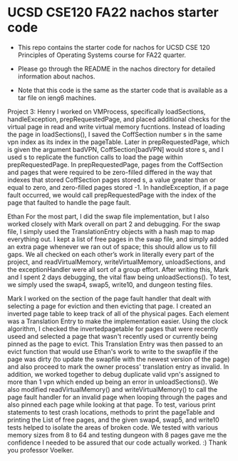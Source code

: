 # UCSD CSE120 FA22 nachos starter code

- This repo contains the starter code for nachos for UCSD CSE 120 Principles of Operating Systems course for FA22 quarter.

- Please go through the README in the nachos directory for detailed information about nachos.

- Note that this code is the same as the starter code that is available as a tar file on ieng6 machines.

Project 3:
Henry
I worked on VMProcess, specifically loadSections, handleException, prepRequestedPage, and 
placed additional checks for the virtual page in read and write virtual memory fucntions.
Instead of loading the page in loadSections(), I saved the CoffSection number s 
in the same vpn index as its index in the pageTable.  Later in prepRequestedPage, 
which is given the argument badVPN, CoffSection[badVPN] would store s, and I 
used s to replicate the function calls to load the page within prepRequestedPage.
In prepRequestedPage, pages from the CoffSection and pages that were required to be 
zero-filled differed in the way that indexes that stored CoffSection pages stored s, 
a value greater than or equal to zero, and zero-filled pages stored -1.
In handleException, if a page fault occurred, we would call prepRequestedPage with the 
index of the page that faulted to handle the page fault.

Ethan
For the most part, I did the swap file implementation, but I also worked closely with Mark overall on part 2 and debugging. For the swap file, I simply used the TranslationEntry objects with a hash map to map everything out. I kept a list of free pages in the swap file, and simply added an extra page whenever we ran out of space; this should allow us to fill gaps. We all checked on each other’s work in literally every part of the project, and readVirtualMemory, writeVirtualMemory, unloadSections, and the exceptionHandler were all sort of a group effort. After writing this, Mark and I spent 2 days debugging, the vital flaw being unloadSections(). To test, we simply used the swap4, swap5, write10, and dungeon testing files. 

Mark
I worked on the section of the page fault handler that dealt with selecting a page for eviction and then evicting that page.  I created an inverted page table to keep track of all of the physical pages.  Each element was a Translation Entry to make the implementation easier.  Using the clock algorithm, I checked the invertedpagetable for pages that were recently useed and selected a page that wasn't recently used or currently being pinned as the page to evict.  This Translation Entry was then passed to an evict function that would use Ethan's work to write to the swapfile if the page was dirty (to update the swapfile with the newest version of the page) and also proceed to mark the owner process' translation entry as invalid.  In addition, we worked together to debug duplicate valid vpn's assigned to more than 1 vpn which ended up being an error in unloadSections().  We also modified readVirtualMemory() and writeVirtualMemory() to call the page fault handler for an invalid page when looping through the pages and also pinned each page while looking at that page.  To test, various print statements to test crash locations, methods to print the pageTable and printing the List of free pages, and the given swap4, swap5, and write10 tests helped to isolate the areas of broken code.  We tested with various memory sizes from 8 to 64 and testing dungeon with 8 pages gave me the confidence I needed to be assured that our code actually worked. :)  Thank you professor Voelker.
